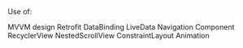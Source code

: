 Use of:

MVVM design
Retrofit
DataBinding
LiveData
Navigation Component
RecyclerView
NestedScrollView
ConstraintLayout
Animation
